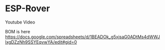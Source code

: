 # ESP-Rover

Youtube Video


BOM is here
https://docs.google.com/spreadsheets/d/1BEADOk_g5xjsaG0ADtMs4dWWJlxgDZzNh9SSYEqvwYA/edit#gid=0
 
